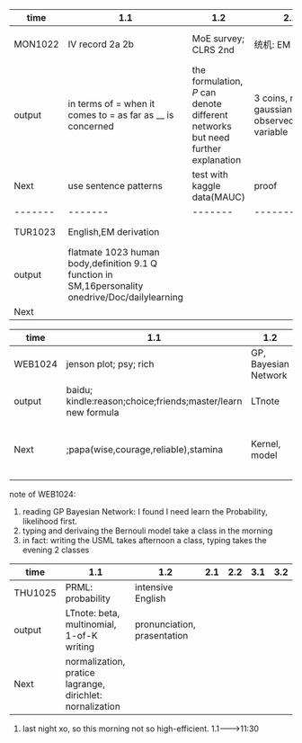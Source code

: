 |time   |1.1    |1.2    |2.1    |2.2    |3.1    |3.2    |
|-------|-------|-------|-------|-------|-------|-------|
MON1022|IV record 2a 2b|MoE survey; CLRS 2nd|统机: EM|Code:MAUC|English:ashfile park, test personality|EM program: 3 coins|
output|in terms of = when it comes to = as far as __ is concerned|the formulation, $P$ can denote different networks but need further explanation|3 coins, mixture gaussian; observed/hidden variable|D:\UserData\IT\python\DiyKaggleBook\chapter2\my_MAUC.py|chase/breas  |D:\zCode\Python\ML_test\SM_LH_3coins.py one epoch converge ; http://docs.anaconda.com/anaconda/user-guide/getting-started/|
Next| use sentence patterns |test with kaggle data(MAUC)|proof|the paper MAUC is micro or macro|tomorrow morning|how to derivate
|-------|-------|-------|-------|-------|-------|-------|
TUR1023|English,EM derivation| | | |English discuss|only amazon
output|flatmate 1023 human body,definition 9.1 Q function in SM,16personality onedrive/Doc/dailylearning| | | |kate flatmate | AUD: mic amazon 555 mac mean
Next| | | |

|time   |1.1    |1.2    |2.1    |2.2    |3.1    |3.2    |
|-------|-------|-------|-------|-------|-------|-------|
WEB1024|jenson plot; psy; rich|GP, Bayesian Network|PRML: Probablity,likelihood||USML:PAC|
output|baidu; kindle:reason;choice;friends;master/learn new formula|LTnote |LTnote ||draft-LTnote |
Next|;papa(wise,courage,reliable),stamina|Kernel, model|go on||D^m Corollary3.2 large or small sample |

note of WEB1024:
1. reading GP Bayesian Network: I found I need learn the Probability, likelihood first.
1. typing and derivaing the Bernouli model take a class in the morning
1. in fact: writing the USML takes afternoon a class, typing takes the evening 2 classes


|time   |1.1    |1.2    |2.1    |2.2    |3.1    |3.2    |
|-------|-------|-------|-------|-------|-------|-------|
THU1025|PRML: probability|intensive English
output|LTnote: beta, multinomial, 1-of-K writing|pronunciation, prasentation 
Next|normalization, pratice lagrange, dirichlet: nornalization

1. last night xo, so this morning not so high-efficient.  1.1--->11:30